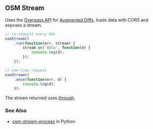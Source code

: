 ## OSM Stream

Uses the [Overpass API](http://overpass-api.de/) for
[Augmented Diffs](http://wiki.openstreetmap.org/wiki/Overpass_API/Augmented_Diffs),
loads data with CORS and exposes a stream.

```js
// re-request every 60s
osmStream()
    .run(function(err, stream) {
        stream.on('data', function(d) {
            console.log(d);
        });
    });

// one-time request
osmStream()
    .once(function(err, d) {
        console.log(d);
    });
```

The stream returned uses [through](https://github.com/dominictarr/through).

### See Also

* [osm-stream-process](https://github.com/iandees/osm-stream-process) in Python
